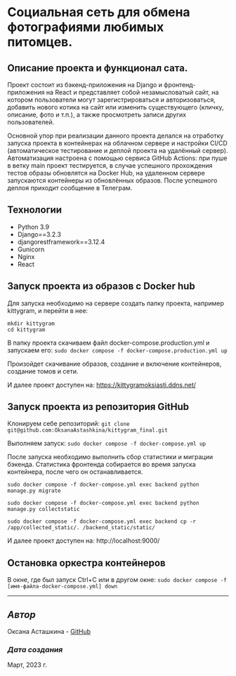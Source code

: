 # Cоциальная сеть для обмена фотографиями любимых питомцев.

## Описание проекта и функционал сата.

Проект состоит из бэкенд-приложения на Django и фронтенд-приложения на React и представляет собой незамысловатый сайт, на котором пользователи могут зарегистрироваться и авторизоваться, добавить нового котика на сайт или изменить существующего (кличку, описание, фото и т.п.), а также просмотреть записи других пользователей. 

Основной упор при реализации данного проекта делался на отработку запуска проекта в контейнерах на облачном сервере и настройки CI/CD (автоматическое тестирование и деплой проекта на удалённый сервер).
Автоматизация настроена с помощью сервиса GitHub Actions: при пуше в ветку main проект тестируется, в случае успешного прохождения тестов образы обновлятся на Docker Hub, на удаленном сервере запускаются контейнеры из обновлённых образов.
После успешного деплоя приходит сообщение в Телеграм.

## Технологии

 - Python 3.9
 - Django==3.2.3
 - djangorestframework==3.12.4
 - Gunicorn
 - Nginx
 - React


## Запуск проекта из образов с Docker hub
Для запуска необходимо на сервере создать папку проекта, например kittygram, и перейти в нее:
```
mkdir kittygram
cd kittygram
```

В папку проекта скачиваем файл docker-compose.production.yml и запускаем его:
`sudo docker compose -f docker-compose.production.yml up`

Произойдет скачивание образов, создание и включение контейнеров, создание томов и сети.

И далее проект доступен на:
https://kittygramoksiasti.ddns.net/

## Запуск проекта из репозитория GitHub
Клонируем себе репозиторий:
`git clone git@github.com:OksanaAstashkina/kittygram_final.git`

Выполняем запуск:
`sudo docker compose -f docker-compose.yml up`

После запуска необходимо выполнить сбор статистики и миграции бэкенда. Статистика фронтенда собирается во время запуска контейнера, после чего он останавливается.

`sudo docker compose -f docker-compose.yml exec backend python manage.py migrate`

`sudo docker compose -f docker-compose.yml exec backend python manage.py collectstatic`

`sudo docker compose -f docker-compose.yml exec backend cp -r /app/collected_static/. /backend_static/static/`

И далее проект доступен на:
http://localhost:9000/

## Остановка оркестра контейнеров
В окне, где был запуск Ctrl+С или в другом окне:
`sudo docker compose -f [имя-файла-docker-compose.yml] down`

***
## *Автор*
Оксана Асташкина - [GitHub](https://github.com/OksanaAstashkina)

### *Дата создания*
Март, 2023 г.
